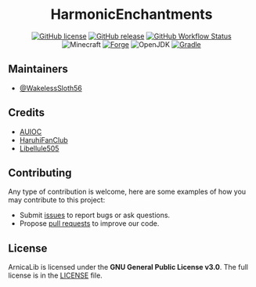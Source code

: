 <h1 align="center">HarmonicEnchantments</h1>

<div align="center">

[![GitHub license](https://img.shields.io/github/license/auioc/HarmonicEnchantments?style=flat-square)](/LICENSE)
[![GitHub release](https://img.shields.io/github/v/release/auioc/HarmonicEnchantments?style=flat-square)](https://github.com/auioc/HarmonicEnchantments/releases/latest)
[![GitHub Workflow Status](https://img.shields.io/github/actions/workflow/status/auioc/HarmonicEnchantments/dev-build.yml?branch=1.18-forge&label=dev%20build&style=flat-square)](https://github.com/auioc/HarmonicEnchantments/actions/workflows/dev-build.yml)
<br/>
![Minecraft](https://img.shields.io/static/v1?label=Minecraft&message=1.18.2&color=00aa00&style=flat-square)
[![Forge](https://img.shields.io/static/v1?label=Forge&message=40.2.0&color=e04e14&logo=Conda-Forge&style=flat-square)](http://files.minecraftforge.net/net/minecraftforge/forge/index_1.18.2.html)
![OpenJDK](https://img.shields.io/static/v1?label=OpenJDK&message=17&color=brightgreen&logo=java&style=flat-square)
[![Gradle](https://img.shields.io/static/v1?label=Gradle&message=7.3&color=brightgreen&logo=gradle&style=flat-square)](https://docs.gradle.org/7.3/release-notes.html)

</div>

## Maintainers

- [@WakelessSloth56](https://github.com/WakelessSloth56)

## Credits

- [AUIOC](https://www.auioc.com)
- [HaruhiFanClub](https://github.com/HaruhiFanClub)
- [Libellule505](https://github.com/Libellule505)

## Contributing

Any type of contribution is welcome, here are some examples of how you may contribute to this project:

- Submit [issues](https://github.com/auioc/HarmonicEnchantments/issues) to report bugs or ask questions.
- Propose [pull requests](https://github.com/auioc/HarmonicEnchantments/pulls) to improve our code.

## License

ArnicaLib is licensed under the **GNU General Public License v3.0**.
The full license is in the [LICENSE](/LICENSE) file.
